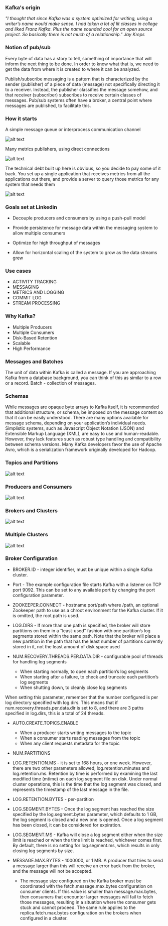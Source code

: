 ### Kafka's origin

*"I thought that since Kafka was a system optimized for writing, using a writer’s name would make sense.
I had taken a lot of lit classes in college and liked Franz Kafka. Plus the name sounded cool for an open source project.
So basically there is not much of a relationship."*
*Jay Kreps*

### Notion of pub/sub

Every byte of data has a story to tell, something of importance that will inform the next thing to be done. In order to know what that is, we need to get the data from where it is created to where it can be analyzed.

Publish/subscribe messaging is a pattern that is characterized by the sender (publisher) of a piece of data (message) not specifically directing it to a receiver. Instead, the publisher classifies the message somehow, and that receiver (subscriber) subscribes to receive certain classes of messages. Pub/sub systems often have a broker, a central point where messages are published, to facilitate this.

### How it starts

A simple message queue or interprocess communication channel

![alt text](pics/image0.png)

Many metrics publishers, using direct connections

![alt text](pics/image1.png)

The technical debt built up here is obvious, so you decide to pay some of it back. You set up a single application that receives metrics from all the applications out there, and provide a server to query those metrics for any system that needs them

![alt text](pics/image2.png)

### Goals set at Linkedin 

* Decouple producers and consumers by using a push-pull model

* Provide persistence for message data within the messaging system to allow multiple consumers

* Optimize for high throughput of messages

* Allow for horizontal scaling of the system to grow as the data streams grew

### Use cases

* ACTIVITY TRACKING
* MESSAGING
* METRICS AND LOGGING
* COMMIT LOG
* STREAM PROCESSING

### Why Kafka?

* Multiple Producers
* Multiple Consumers
* Disk-Based Retention
* Scalable
* High Performance

### Messages and Batches 

The unit of data within Kafka is called a message. If you are approaching Kafka from a database background, you can think of this as similar to a row or a record.
Batch - collection of messages.  

### Schemas 

While messages are opaque byte arrays to Kafka itself, it is recommended that additional structure, or schema, be imposed on the message content so that it can be easily understood. There are many options available for message schema, depending on your application’s individual needs. Simplistic systems, such as Javascript Object Notation (JSON) and Extensible Markup Language (XML), are easy to use and human-readable. However, they lack features such as robust type handling and compatibility between schema versions. Many Kafka developers favor the use of Apache Avro, which is a serialization framework originally developed for Hadoop.

### Topics and Partitions


![alt text](pics/partitions.png)

### Producers and Consumers

![alt text](pics/consumers.png)

### Brokers and Clusters 

![alt text](pics/brokers.png)

### Multiple Clusters

![alt text](pics/clusters_replication.png)


### Broker Configuration 

* BROKER.ID -  integer identifier, must be unique within a single Kafka cluster.

* Port - The example configuration file starts Kafka with a listener on TCP port 9092. This can be set to any available port by changing the port configuration parameter.

* ZOOKEEPER.CONNECT - hostname:port/path where /path, an optional Zookeeper path to use as a chroot environment for the Kafka cluster. If it is omitted, the root path is used.

* LOG.DIRS - If more than one path is specified, the broker will store partitions on them in a “least-used” fashion with one partition’s log segments stored within the same path. Note that the broker will place a new partition in the path that has the least number of partitions currently stored in it, not the least amount of disk space used

* NUM.RECOVERY.THREADS.PER.DATA.DIR -  configurable pool of threads for handling log segments
    - When starting normally, to open each partition’s log segments
    - When starting after a failure, to check and truncate each partition’s log segments
    - When shutting down, to cleanly close log segments
    
When setting this parameter, remember that the number configured is per log directory specified with log.dirs. This means that if num.recovery.threads.per.data.dir is set to 8, and there are 3 paths specified in log.dirs, this is a total of 24 threads.

* AUTO.CREATE.TOPICS.ENABLE
    - When a producer starts writing messages to the topic
    - When a consumer starts reading messages from the topic
    - When any client requests metadata for the topic
    
* NUM.PARTITIONS
* LOG.RETENTION.MS - it is set to 168 hours, or one week. 
However, there are two other parameters allowed, log.retention.minutes and log.retention.ms.
Retention by time is performed by examining the last modified time (mtime) on each log segment file on disk.
Under normal cluster operations, this is the time that the log segment was closed, and represents the timestamp of the last message in the file.

* LOG.RETENTION.BYTES - per-partition 
* LOG.SEGMENT.BYTES - Once the log segment has reached the size specified by the log.segment.bytes parameter, which defaults to 1 GB, the log segment is closed and a new one is opened. Once a log segment has been closed, it can be considered for expiration.

* LOG.SEGMENT.MS - Kafka will close a log segment either when the size limit is reached or when the time limit is reached, whichever comes first. By default, there is no setting for log.segment.ms, which results in only closing log segments by size.

* MESSAGE.MAX.BYTES - 1000000, or 1 MB. A producer that tries to send a message larger than this will receive an error back from the broker, and the message will not be accepted.
    - The message size configured on the Kafka broker must be coordinated with the fetch.message.max.bytes configuration on consumer clients. If this value is smaller than message.max.bytes, then consumers that encounter larger messages will fail to fetch those messages, resulting in a situation where the consumer gets stuck and cannot proceed. The same rule applies to the replica.fetch.max.bytes configuration on the brokers when configured in a cluster.
